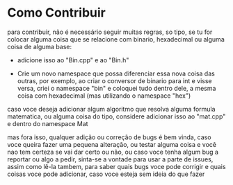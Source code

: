 # Como Contribuir

para contribuir, não é necessário seguir muitas regras, so tipo, se tu for colocar alguma coisa que se relacione com binario, hexadecimal ou alguma coisa de alguma base:
  
  - adicione isso ao "Bin.cpp" e ao "Bin.h"
 
  - Crie um novo namespace que possa diferenciar essa nova coisa das outras, por exemplo, ao criar o conversor de binario para int e visse versa, criei o namespace "bin" e coloquei tudo dentro dele, a mesma coisa com hexadecimal  (mas utilizando o namespace "hex")
 
caso voce deseja adicionar algum algoritmo que resolva alguma formula matematica, ou alguma coisa do tipo, considere adicionar isso ao "mat.cpp" e dentro do namespace Mat

mas fora isso, qualquer adição ou correção de bugs é bem vinda, caso voce queira fazer uma pequena alteração, ou testar alguma coisa e você nao tem certeza se vai dar certo ou não, ou caso voce tenha algum bug a reportar ou algo a pedir, sinta-se a vontade para usar a parte de issues, assim como lê-la tambem, para saber quais bugs voce pode corrigir e quais coisas voce pode adicionar, caso voce esteja sem ideia do que fazer
